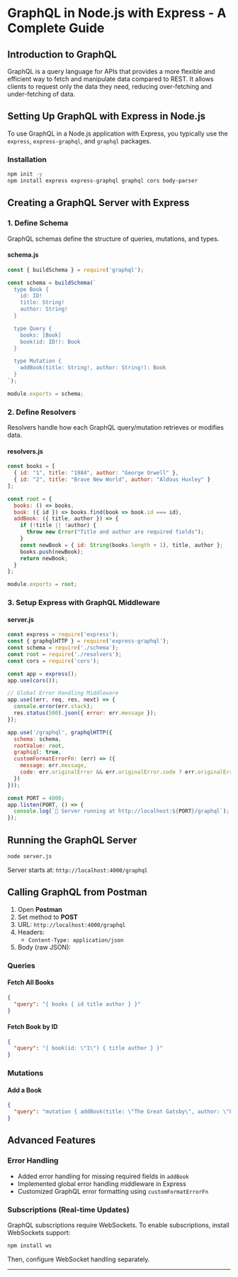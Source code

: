 # GraphQL in Node.js with Express - A Complete Guide

## Introduction to GraphQL
GraphQL is a query language for APIs that provides a more flexible and efficient way to fetch and manipulate data compared to REST. It allows clients to request only the data they need, reducing over-fetching and under-fetching of data.

## Setting Up GraphQL with Express in Node.js
To use GraphQL in a Node.js application with Express, you typically use the `express`, `express-graphql`, and `graphql` packages.

### Installation
```sh
npm init -y
npm install express express-graphql graphql cors body-parser
```

## Creating a GraphQL Server with Express
### 1. Define Schema
GraphQL schemas define the structure of queries, mutations, and types. 

#### **schema.js**
```js
const { buildSchema } = require('graphql');

const schema = buildSchema(`
  type Book {
    id: ID!
    title: String!
    author: String!
  }

  type Query {
    books: [Book]
    book(id: ID!): Book
  }

  type Mutation {
    addBook(title: String!, author: String!): Book
  }
`);

module.exports = schema;
```

### 2. Define Resolvers
Resolvers handle how each GraphQL query/mutation retrieves or modifies data.

#### **resolvers.js**
```js
const books = [
  { id: "1", title: "1984", author: "George Orwell" },
  { id: "2", title: "Brave New World", author: "Aldous Huxley" }
];

const root = {
  books: () => books,
  book: ({ id }) => books.find(book => book.id === id),
  addBook: ({ title, author }) => {
    if (!title || !author) {
      throw new Error("Title and author are required fields");
    }
    const newBook = { id: String(books.length + 1), title, author };
    books.push(newBook);
    return newBook;
  }
};

module.exports = root;
```

### 3. Setup Express with GraphQL Middleware
#### **server.js**
```js
const express = require('express');
const { graphqlHTTP } = require('express-graphql');
const schema = require('./schema');
const root = require('./resolvers');
const cors = require('cors');

const app = express();
app.use(cors());

// Global Error Handling Middleware
app.use((err, req, res, next) => {
  console.error(err.stack);
  res.status(500).json({ error: err.message });
});

app.use('/graphql', graphqlHTTP({
  schema: schema,
  rootValue: root,
  graphiql: true,
  customFormatErrorFn: (err) => ({
    message: err.message,
    code: err.originalError && err.originalError.code ? err.originalError.code : 500
  })
}));

const PORT = 4000;
app.listen(PORT, () => {
  console.log(`🚀 Server running at http://localhost:${PORT}/graphql`);
});
```

## Running the GraphQL Server
```sh
node server.js
```
Server starts at: `http://localhost:4000/graphql`

## Calling GraphQL from Postman
1. Open **Postman**
2. Set method to **POST**
3. URL: `http://localhost:4000/graphql`
4. Headers:
   - `Content-Type: application/json`
5. Body (raw JSON):

### **Queries**
#### Fetch All Books
```json
{
  "query": "{ books { id title author } }"
}
```
#### Fetch Book by ID
```json
{
  "query": "{ book(id: \"1\") { title author } }"
}
```

### **Mutations**
#### Add a Book
```json
{
  "query": "mutation { addBook(title: \"The Great Gatsby\", author: \"F. Scott Fitzgerald\") { id title author } }"
}
```

## Advanced Features
### **Error Handling**
- Added error handling for missing required fields in `addBook`
- Implemented global error handling middleware in Express
- Customized GraphQL error formatting using `customFormatErrorFn`

### **Subscriptions (Real-time Updates)**
GraphQL subscriptions require WebSockets. To enable subscriptions, install WebSockets support:
```sh
npm install ws
```
Then, configure WebSocket handling separately.

---
